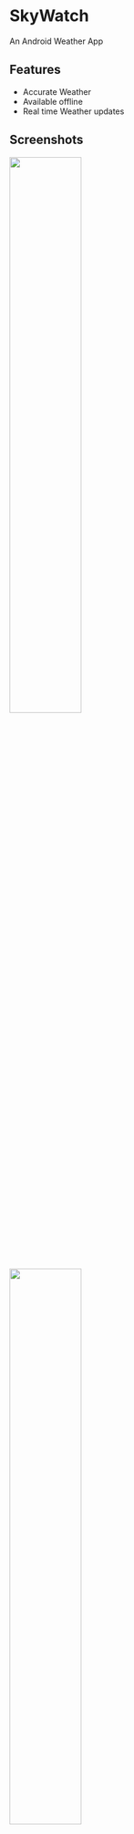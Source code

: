 
# SkyWatch

An Android Weather App

## Features

- Accurate Weather 
- Available offline
- Real time Weather updates


## Screenshots

<img src="https://github.com/pushkarshinalkar/Funbayy-android/assets/126596736/26c74504-21dc-4865-b198-af933108050c.png" width=50% height=50%>

<img src="https://github.com/pushkarshinalkar/Funbayy-android/assets/126596736/82c15d6d-c7ba-4594-8508-1dda4ea7548c.png" width=50% height=50%>

## Tech Stack

**Client:** XML, Kotlin, MVVM Design pattern

**Server:** Retrofit, OpenWeatherApi

**Database:** SQLite


## Run Locally

Clone the project

File > New > Project from Version Control

Paste the below link

```bash
  git clone https://link-to-project
```
Just replace the API key and run the app.


